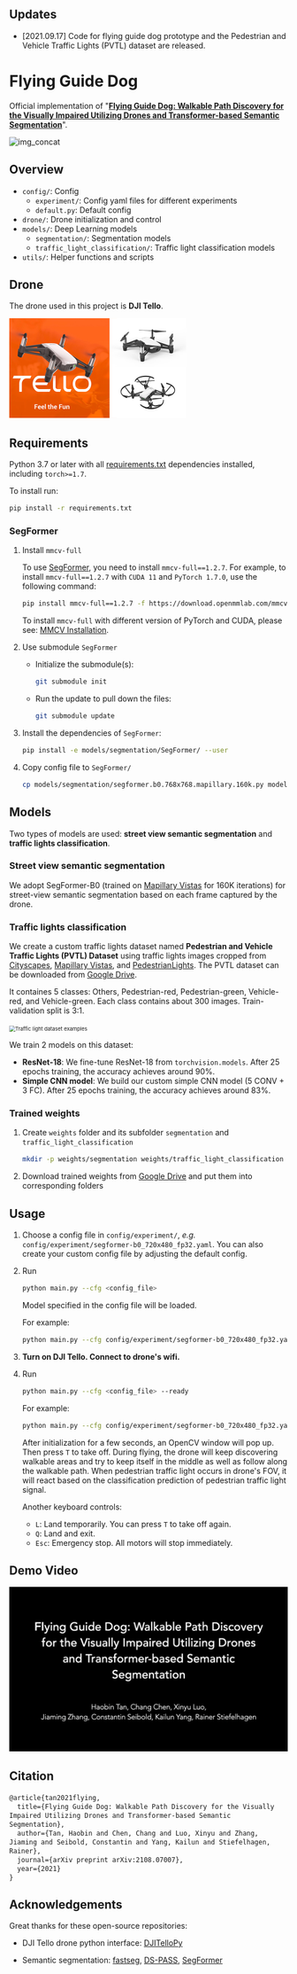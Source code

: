 ## Updates

- [2021.09.17] Code for flying guide dog prototype and the Pedestrian and Vehicle Traffic Lights (PVTL) dataset are released.

# Flying Guide Dog

Official implementation of "**[Flying Guide Dog: Walkable Path Discovery for the Visually Impaired Utilizing Drones and Transformer-based Semantic Segmentation](https://arxiv.org/abs/2108.07007)**".

![img_concat](assets/paper_banner.png)



## Overview

- `config/`: Config
  - `experiment/`: Config yaml files for different experiments
  - `default.py`: Default config
- `drone/`: Drone initialization and control
- `models/`: Deep Learning models
  - `segmentation/`: Segmentation models
  - `traffic_light_classification/`: Traffic light classification models
- `utils/`: Helper functions and scripts



## Drone

The drone used in this project is **DJI Tello**.

<img src="assets/DJI-Tello.png" alt="DJI-Tello" style="zoom: 50%;" />



## Requirements

Python 3.7 or later with all [requirements.txt](./requirements.txt) dependencies installed, including `torch>=1.7`. 

To install run:

```bash
pip install -r requirements.txt
```

### SegFormer

1. Install `mmcv-full`

   To use [SegFormer](https://github.com/NVlabs/SegFormer), you need to install `mmcv-full==1.2.7`. For example, to install `mmcv-full==1.2.7` with `CUDA 11` and `PyTorch 1.7.0`, use the following command:

   ```bash
   pip install mmcv-full==1.2.7 -f https://download.openmmlab.com/mmcv/dist/cu110/torch1.7.0/index.html
   ```

   To install `mmcv-full` with different version of PyTorch and CUDA, please see: [MMCV Installation](https://mmcv.readthedocs.io/en/latest/get_started/installation.html).

2. Use submodule `SegFormer` 

   - Initialize the submodule(s):

     ```bash
     git submodule init
     ```

   - Run the update to pull down the files:

     ```bash
     git submodule update
     ```

3. Install the dependencies of `SegFormer`:

   ```bash
   pip install -e models/segmentation/SegFormer/ --user
   ```

4. Copy config file to `SegFormer/`

   ```bash
   cp models/segmentation/segformer.b0.768x768.mapillary.160k.py models/segmentation/SegFormer/local_configs/segformer/B0
   ```



## Models

Two types of models are used: **street view semantic segmentation** and **traffic lights classification**.

### Street view semantic segmentation

We adopt SegFormer-B0 (trained on [Mapillary Vistas](https://www.mapillary.com/dataset/vistas) for 160K iterations) for street-view semantic segmentation based on each frame captured by the drone.

### Traffic lights classification

We create a custom traffic lights dataset named **Pedestrian and Vehicle Traffic Lights (PVTL) Dataset** using traffic lights images cropped from  [Cityscapes](https://www.cityscapes-dataset.com/), [Mapillary Vistas](https://www.mapillary.com/dataset/vistas), and [PedestrianLights](https://www.uni-muenster.de/PRIA/en/forschung/index.shtml). The PVTL dataset can be downloaded from [Google Drive](https://drive.google.com/drive/folders/1UFcr-b4Ci5BsA72TZWJ77n-J3aneli6l?usp=sharing).

It containes 5 classes: Others, Pedestrian-red, Pedestrian-green, Vehicle-red, and Vehicle-green. Each class contains about 300 images. Train-validation split is 3:1.

<img src="assets/traffic_light_eg.png" alt="Traffic light dataset examples" style="zoom: 67%;" />

We train 2 models on this dataset:

- **ResNet-18**: We fine-tune ResNet-18 from `torchvision.models`. After 25 epochs training, the accuracy achieves around 90%.
- **Simple CNN model**: We build our custom simple CNN model (5 CONV + 3 FC). After 25 epochs training, the accuracy achieves around 83%.

### Trained weights

1. Create `weights` folder and its subfolder `segmentation` and `traffic_light_classification`

   ```bash
   mkdir -p weights/segmentation weights/traffic_light_classification
   ```

2. Download trained weights from [Google Drive](https://drive.google.com/drive/folders/1efvfGxh2f1nCppO9YaPn6SyUQjG--QkC?usp=sharing) and put them into corresponding folders

    

## Usage

1. Choose a config file in `config/experiment/`, *e.g.* `config/experiment/segformer-b0_720x480_fp32.yaml`. You can also create your custom config file by adjusting the default config.

2. Run

   ```bash
   python main.py --cfg <config_file>
   ```

   Model specified in the config file will be loaded.

   For example:

   ```bash
   python main.py --cfg config/experiment/segformer-b0_720x480_fp32.yaml
   ```

3. **Turn on DJI Tello. Connect to drone's wifi.** 

4. Run

   ```bash
   python main.py --cfg <config_file> --ready
   ```

   For example:

   ```bash
   python main.py --cfg config/experiment/segformer-b0_720x480_fp32.yaml --ready
   ```

   After initialization for a few seconds, an OpenCV window will pop up. Then press `T` to take off. During flying, the drone will keep discovering walkable areas and try to keep itself in the middle as well as follow along the walkable path. When pedestrian traffic light occurs in drone's FOV, it will react based on the classification prediction of pedestrian traffic light signal.

   Another keyboard controls:

   - `L`: Land temporarily. You can press `T` to take off again.
   - `Q`: Land and exit.
   - `Esc`: Emergency stop. All motors will stop immediately.

## Demo Video

[![Video](assets/drone_demo_video_cover.png)](https://youtu.be/lBYnu3mm6pY "Video on Youtube")

## Citation

```
@article{tan2021flying,
  title={Flying Guide Dog: Walkable Path Discovery for the Visually Impaired Utilizing Drones and Transformer-based Semantic Segmentation},
  author={Tan, Haobin and Chen, Chang and Luo, Xinyu and Zhang, Jiaming and Seibold, Constantin and Yang, Kailun and Stiefelhagen, Rainer},
  journal={arXiv preprint arXiv:2108.07007},
  year={2021}
}
```

## Acknowledgements

Great thanks for these open-source repositories: 

- DJI Tello drone python interface: [DJITelloPy](https://github.com/damiafuentes/DJITelloPy)

- Semantic segmentation: [fastseg](https://github.com/ekzhang/fastseg), [DS-PASS](https://github.com/elnino9ykl/DS-PASS), [SegFormer](https://github.com/NVlabs/SegFormer)
